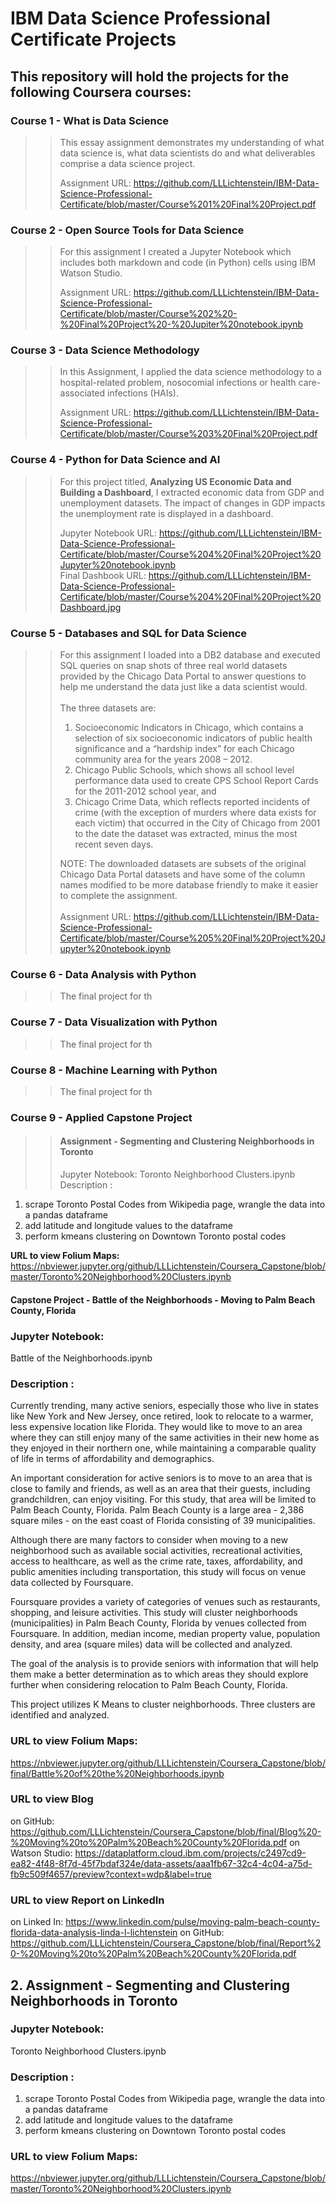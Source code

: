 # IBM Data Science Professional Certificate Projects <br>
## This repository will hold the projects for the following Coursera courses: <br>
### Course 1 - What is Data Science <br>
> > This essay assignment demonstrates my understanding of what data science is, what data scientists do and what deliverables comprise a data science project.<br>
> >
> > Assignment URL: https://github.com/LLLichtenstein/IBM-Data-Science-Professional-Certificate/blob/master/Course%201%20Final%20Project.pdf
### Course 2 - Open Source Tools for Data Science <br>
> >For this assignment I created a Jupyter Notebook which includes both markdown and code (in Python) cells using IBM Watson Studio.<br>
> >
> > Assignment URL: https://github.com/LLLichtenstein/IBM-Data-Science-Professional-Certificate/blob/master/Course%202%20-%20Final%20Project%20-%20Jupiter%20notebook.ipynb
### Course 3 - Data Science Methodology <br>
> > In this Assignment, I applied the data science methodology to a hospital-related problem, nosocomial infections or health care-associated infections (HAIs).<br>
> >
> > Assignment URL: https://github.com/LLLichtenstein/IBM-Data-Science-Professional-Certificate/blob/master/Course%203%20Final%20Project.pdf
### Course 4 - Python for Data Science and AI <br>
> > For this project titled, **Analyzing US Economic Data and Building a Dashboard**, I extracted economic data from GDP and unemployment datasets. The impact of changes in GDP impacts the unemployment rate is displayed in a dashboard.
> >
> > Jupyter Notebook URL: https://github.com/LLLichtenstein/IBM-Data-Science-Professional-Certificate/blob/master/Course%204%20Final%20Project%20Jupyter%20notebook.ipynb <br>
> > Final Dashbook URL: https://github.com/LLLichtenstein/IBM-Data-Science-Professional-Certificate/blob/master/Course%204%20Final%20Project%20Dashboard.jpg
### Course 5 - Databases and SQL for Data Science <br>
> > For this assignment I loaded into a DB2 database and executed SQL queries on snap shots of three real world datasets provided by the Chicago Data Portal to answer questions to help me understand the data just like a data scientist would. <br><br>
> > The three datasets are:<br>
> > 1. Socioeconomic Indicators in Chicago, which contains a selection of six socioeconomic indicators of public health significance and a “hardship index” for each Chicago community area for the years 2008 – 2012.<br>
> > 2. Chicago Public Schools, which shows all school level performance data used to create CPS School Report Cards for the 2011-2012 school year, and <br>
> > 3. Chicago Crime Data, which reflects reported incidents of crime (with the exception of murders where data exists for each victim) that occurred in the City of Chicago from 2001 to the date the dataset was extracted, minus the most recent seven days.<br>
> >
> > NOTE: The downloaded datasets are subsets of the original Chicago Data Portal datasets and have some of the column names modified to be more database friendly to make it easier to complete the assignment.<br><br>
> > Assignment URL: https://github.com/LLLichtenstein/IBM-Data-Science-Professional-Certificate/blob/master/Course%205%20Final%20Project%20Jupyter%20notebook.ipynb
### Course 6 - Data Analysis with Python <br>
> > The final project for th
### Course 7 - Data Visualization with Python <br>
> > The final project for th
### Course 8 - Machine Learning with Python <br>
> > The final project for th
### Course 9 - Applied Capstone Project <br>
> > #### Assignment - Segmenting and Clustering Neighborhoods in Toronto
> > Jupyter Notebook: Toronto Neighborhood Clusters.ipynb <br>
> > Description :
1. scrape Toronto Postal Codes from Wikipedia page, wrangle the data into a pandas dataframe
2. add latitude and longitude values to the dataframe
3. perform kmeans clustering on Downtown Toronto postal codes

**URL to view Folium Maps:**
https://nbviewer.jupyter.org/github/LLLichtenstein/Coursera_Capstone/blob/master/Toronto%20Neighborhood%20Clusters.ipynb


#### Capstone Project - Battle of the Neighborhoods - Moving to Palm Beach County, Florida
### Jupyter Notebook: 
Battle of the Neighborhoods.ipynb

### Description :
Currently trending, many active seniors, especially those who live in states like New York and New Jersey, once retired, look to relocate to a warmer, less expensive location like Florida. They would like to move to an area where they can still enjoy many of the same activities in their new home as they enjoyed in their northern one, while maintaining a comparable quality of life in terms of affordability and demographics.

An important consideration for active seniors is to move to an area that is close to family and friends, as well as an area that their guests, including grandchildren, can enjoy visiting. For this study, that area will be limited to Palm Beach County, Florida. Palm Beach County is a large area - 2,386 square miles - on the east coast of Florida consisting of 39 municipalities.

Although there are many factors to consider when moving to a new neighborhood such as available social activities, recreational activities, access to healthcare, as well as the crime rate, taxes, affordability, and public amenities including transportation, this study will focus on venue data collected by Foursquare.

Foursquare provides a variety of categories of venues such as restaurants, shopping, and leisure activities. This study will cluster neighborhoods (municipalities) in Palm Beach County, Florida by venues collected from Foursquare. In addition, median income, median property value, population density, and area (square miles) data will be collected and analyzed.

The goal of the analysis is to provide seniors with information that will help them make a better determination as to which areas they should explore further when considering relocation to Palm Beach County, Florida.

This project utilizes K Means to cluster neighborhoods. Three clusters are identified and analyzed.

### URL to view Folium Maps:
https://nbviewer.jupyter.org/github/LLLichtenstein/Coursera_Capstone/blob/final/Battle%20of%20the%20Neighborhoods.ipynb

### URL to view Blog
on GitHub: https://github.com/LLLichtenstein/Coursera_Capstone/blob/final/Blog%20-%20Moving%20to%20Palm%20Beach%20County%20Florida.pdf
on Watson Studio: https://dataplatform.cloud.ibm.com/projects/c2497cd9-ea82-4f48-8f7d-45f7bdaf324e/data-assets/aaa1fb67-32c4-4c04-a75d-fb9c509f4657/preview?context=wdp&label=true

### URL to view Report on LinkedIn
on Linked In: https://www.linkedin.com/pulse/moving-palm-beach-county-florida-data-analysis-linda-l-lichtenstein
on GitHub: https://github.com/LLLichtenstein/Coursera_Capstone/blob/final/Report%20-%20Moving%20to%20Palm%20Beach%20County%20Florida.pdf

## 2. Assignment - Segmenting and Clustering Neighborhoods in Toronto
### Jupyter Notebook: 
Toronto Neighborhood Clusters.ipynb

### Description :
1. scrape Toronto Postal Codes from Wikipedia page, wrangle the data into a pandas dataframe
2. add latitude and longitude values to the dataframe
3. perform kmeans clustering on Downtown Toronto postal codes

### URL to view Folium Maps:
https://nbviewer.jupyter.org/github/LLLichtenstein/Coursera_Capstone/blob/master/Toronto%20Neighborhood%20Clusters.ipynb
